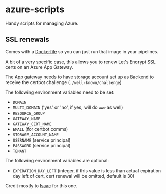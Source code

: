 # azure-scripts

Handy scripts for managing Azure.

## SSL renewals

Comes with a [Dockerfile](./ssl-renewal/Dockerfile) so you can just run that image in your pipelines.

A bit of a very specific case, this allows you to renew Let's Encrypt SSL certs on an Azure App Gateway.

The App gateway needs to have storage account set up as Backend to receive the certbot challenge (`./well-known/challenge`)

The following environment variables need to be set:

- `DOMAIN`
- `MULTI_DOMAIN` ('yes' or 'no', if yes, will do `www` as well)
- `RESOURCE_GROUP`
- `GATEWAY_NAME`
- `GATEWAY_CERT_NAME`
- `EMAIL` (for certbot comms)
- `STORAGE_ACCOUNT_NAME`
- `USERNAME` (service principal)
- `PASSWORD` (service principal)
- `TENANT`

The following environment variables are optional:

- `EXPIRATION_DAY_LEFT` (integer, if this value is less than actual expiration day left of cert, cert renewal will be omitted, default is 30)

Credit mostly to [Isaac](https://github.com/isaaccarrington) for this one.




